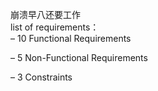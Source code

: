 崩溃早八还要工作<br>
list of requirements：<br>
– 10 Functional Requirements  

– 5 Non-Functional Requirements  

– 3 Constraints
